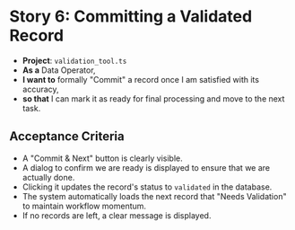 # Story 6: Committing a Validated Record

- **Project**: `validation_tool.ts`
- **As a** Data Operator,
- **I want to** formally "Commit" a record once I am satisfied with its accuracy,
- **so that** I can mark it as ready for final processing and move to the next task.

## Acceptance Criteria

- A "Commit & Next" button is clearly visible.
- A dialog to confirm we are ready is displayed to ensure that we are actually done.
- Clicking it updates the record's status to `validated` in the database.
- The system automatically loads the next record that "Needs Validation" to maintain workflow momentum.
- If no records are left, a clear message is displayed.
